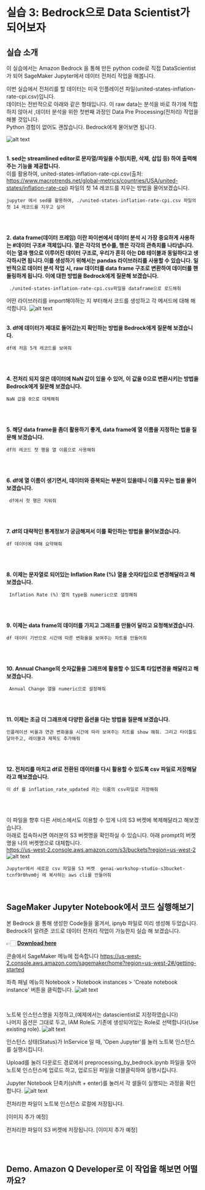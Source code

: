 # 실습 3: Bedrock으로 Data Scientist가 되어보자
## 실습 소개
이 실습에서는 Amazon Bedrock 을 통해 만든 python code로
직접 DataScientist가 되어 SageMaker Jupyter에서 데이터 전처리 작업을 해봅니다.

이번 실습에서 전처리를 할 데이터는 미국 인플레이션 파일(united-states-inflation-rate-cpi.csv)입니다.</br>
데이터는 전반적으로 아래와 같은 형태입니다. 이 raw data는 분석을 바로 하기에 적합하지 않아서
,데이터 분석을 위한 첫번째 과정인 Data Pre Processing(전처리) 작업을 해볼 것입니다.</br>Python 경험이 없어도 괜찮습니다. Bedrock에게 물어보면 됩니다.

![alt text](images/image-3.png)
</br>
</br>

**1. sed는 streamlined editor로 문자열/파일을 수정(치환, 삭제, 삽입 등) 하여 출력해주는 기능을 제공합니다.**<br/>
이를 활용하여, united-states-inflation-rate-cpi.csv(출처: https://www.macrotrends.net/global-metrics/countries/USA/united-states/inflation-rate-cpi) 파일의 첫 14 레코드를 지우는 방법을 물어보겠습니다.

```
jupyter 에서 sed를 활용하여, ./united-states-inflation-rate-cpi.csv 파일의 첫 14 레코드를 지우고 싶어
```
</br>
</br>

**2. data frame(데이터 프레임) 이란 파이썬에서 데이터 분석 시 가장 중요하게 사용하는 #데이터 구조# 객체입니다. 열은 각각의 변수를, 행은 각각의 관측치를 나타냅니다. 
이는 열과 행으로 이루어진 데이터 구조로, 우리가 흔히 아는 DB 테이블과 동일하다고 생각하시면 됩니다.이를 생성하기 위해서는 pandas 라이브러리를 사용할 수 있습니다. 일반적으로 데이터 분석 작업 시, raw 데이터를 data frame 구조로 변환하여 데이터를 핸들링하게 됩니다.
이에 대한 방법을 Bedrock에게 질문해 보겠습니다.**

```
 ./united-states-inflation-rate-cpi.csv파일을 dataframe으로 로드해줘
```
어떤 라이브러리를 import해야하는 지 부터해서 코드를 생성하고 각 메서드에 대해 해석합니다. 
![alt text](46944067-539D-4657-BE00-24AFA467ACFA.jpeg)
<br/> 
<br/> 

**3. df에 데이터가 제대로 들어갔는지 확인하는 방법을 Bedrock에게 질문해 보겠습니다.**
```
df에 처음 5개 레코드를 보여줘 
```
<br/> 
<br/> 

**4. 전처리 되지 않은 데이터에 NaN 값이 있을 수 있어, 이 값을 0으로 변환시키는 방법을 Bedrock에게 질문해 보겠습니다.**
```
NaN 값을 0으로 대체해줘
```
<br/> 
<br/> 

**5. 해당 data frame을 좀더 활용하기 좋게, data frame에 열 이름을 지정하는 법을 질문해 보겠습니다.**
```
df의 레코드 첫 행을 열 이름으로 사용해줘
```
<br/> 
<br/> 

**6. df에 열 이름이 생기면서, 데이터와 중복되는 부분이 있을테니 이를 지우는 법을 물어보겠습니다.**
```
 df에서 첫 행은 지워줘
```
<br/> 
<br/> 

**7. df의 대략적인 통계정보가 궁금해져서 이를 확인하는 방법을 물어보겠습니다.**
```
df 데이터에 대해 요약해줘
```
<br/> 
<br/> 

**8. 이제는 문자열로 되어있는 Inflation Rate (%) 열을 숫자타입으로 변경해달라고 해보겠습니다.**
```
 Inflation Rate (%) 열의 type을 numeric으로 설정해줘
```
<br/> 
<br/> 

**9. 이제는 data frame의 데이터를 가지고 그래프를 만들어 달라고 요청해보겠습니다.**
```
df 데이터 기반으로 시간에 따른 변화율을 보여주는 차트를 만들어줘
```
<br/> 
<br/> 

**10.  Annual Change의 숫자값들을 그래프에 활용할 수 있도록 타입변경을 해달라고 해보겠습니다.**
```
 Annual Change 열을 numeric으로 설정해줘
```
<br/> 
<br/> 

**11. 이제는 조금 더 그래프에 다양한 옵션을 다는 방법을 질문해 보겠습니다.**
```
인플레이션 비율과 연관 변화율을 시간에 따라 보여주는 차트를 show 해줘. 그리고 타이틀도 달아주고, 레이블과 제목도 추가해줘
```
<br/> 
<br/> 

**12. 전처리를 마치고 df로 전환된 데이터를 다시 활용할 수 있도록 csv 파일로 저장해달라고 해보겠습니다.**
```
이 df 를 inflation_rate_updated 라는 이름의 csv파일로 저장해줘
```
<br/> 
<br/> 

이 파일을 향후 다른 서비스에서도 이용할 수 있게 나의 S3 버켓에 복제해달라고 해보겠습니다.
<br/> 아래로 접속하시면 여러분의 S3 버켓명을 확인하실 수 있습니다. 아래 prompt의 버켓명을 나의 버켓명으로 대체합니다.
<br/> https://us-west-2.console.aws.amazon.com/s3/buckets?region=us-west-2
<br/>![alt text](images/FD2039BE-E406-4057-A079-CCE7B1831B9D.jpeg)
```
Jupyter에서 새로운 csv 파일을 S3 버켓  genai-workshop-studio-s3bucket-tcnf9r0hvm0j 에 복사하는 aws cli를 만들어줘
```


<br/>

## SageMaker Jupyter Notebook에서 코드 실행해보기

본 Bedrock 을 통해 생성한 Code들을 옮겨서, ipnyb 파일로 미리 생성해 두었습니다.
<br/> Bedrock이 알려준 코드로 데이터 전처리 작업이 가능한지 실습 해 보겠습니다.

👉🏻 **[Download here](https://bedrock-yeonsool.s3.us-east-1.amazonaws.com/preprocessing_by_bedrock.ipynb?response-content-disposition=inline&X-Amz-Security-Token=IQoJb3JpZ2luX2VjEP7%2F%2F%2F%2F%2F%2F%2F%2F%2F%2FwEaCXVzLWVhc3QtMSJGMEQCIAzNC4LYSJH2uo1JwhRl7yi5NlsGFwyt09rtrjxonexCAiB1XrB4UBVyUC%2B1rs0i5gIK7dhzT6P3dFx5MpGw0R0BhSrlAgh3EAEaDDU5MjEyODQ4Njg0MiIMrSzCLcnFg8KP5ttyKsICDbveNnVfNFi4WBI5GppTjq8kZksz88AObC8Qssa0XEzDB6IEMJ22y4GtS%2FYG4r9sRZUEaMYddt5jAIAWpKZpYTyhW3hDWhW%2BACRwxPsjOmmVD8lT8Jk26CBk2fp3Ca3CFC%2FJ5C5vs6okcZiJVlp3f6GGPzUljHwQe8fKaOetKSdkhMZmUd2am3Cpeq17ElBNUj%2BTrQL1%2BFklz0UZw5HHg%2Bovpwgdsb16aYT4WJRgJKBNB4YedIPwAkDg43U1ifgPMg0vwH0uwbGWOQLrls4VxzOdj7URg29rWDoFeCHgdaGbc1c5Gyxmne6w14ttLfoFz0qfFMsmUp6fcmMdHngC6SFG%2By%2BdGK2raa0wCqmROSg84rVQo57aGrwK%2FIgU1YT2NoBxK12c0%2F0wyiYungWJmDma%2BwaJgmKtd00Bg2lxkXdGZjDukr2yBjqIApddu5ULp%2FN%2BJ%2FJHtP%2BsMrXz8M%2FfYfmpPxz3bufdPBBqKL%2Bu2p0pCckDZAvG4%2BCjPQdc0XENPId2jfVXHKNy%2B1YpCOwbckcU4YgzYFPVo1xVEWXRH1uKtungIRKPPVzs0SMBQoRVuBjZbAYBHbZJ7nC26L0artffU%2Fx7eD7vgTURlX%2F90DJYqspv7nKuMsuLXChJb%2BLIsf5aBX9jCVq%2BINsu0zUPpxLqtXeFckb5aUUHQqdQbXb607HH2gqCs7dz2%2FavP3ocyBdBjApUdbp5lkRvAI%2BhdwFSLp%2FvQQN%2FM2nb9kksqss9btqGvnSvm%2F2ZlUKgNpAHW9Oj%2BQ7HqC5YfmfulUVPcw%2Fl%2FQ%3D%3D&X-Amz-Algorithm=AWS4-HMAC-SHA256&X-Amz-Date=20240523T135151Z&X-Amz-SignedHeaders=host&X-Amz-Expires=43200&X-Amz-Credential=ASIAYTXM3VW5J3QLRCEY%2F20240523%2Fus-east-1%2Fs3%2Faws4_request&X-Amz-Signature=c438bcec65c7d0382f826c84a1f7232da9bcca30cfae21ead5e6fbf2be8983d7)**


콘솔에서 SageMaker 메뉴에 접속합니다
https://us-west-2.console.aws.amazon.com/sagemaker/home?region=us-west-2#/getting-started

좌측 패널 메뉴의 Notebook > Notebook instances > 'Create notebook instance' 버튼을 클릭합니다.
![alt text](images/02BE88CB-C124-4959-8366-209941B4CD65_4_5005_c.jpeg)

<br/>

노트북 인스턴스명을 지정하고,(예제에서는 datascientist로 지정하였습니다)
<br>나머지 옵션은 그대로 두고, IAM Role도 기존에 생성되어있는 Role로 선택합니다(Use existing role).
![alt text](images/CCB047AF-8AC2-457D-96BB-2DF4650F7526.jpeg)


인스턴스 상태(Status)가 InService 일 때, 'Open Jupyter'를 눌러 노트북 인스턴스를 실행시킵니다. 



Upload를 눌러 다운로드 경로에서 preprocessing_by_bedrock.ipynb 파일을 찾아 노트북 인스턴스에 업로드 하고, 업로드된 파일을 더블클릭하여  실행시킵니다. 


Jupyter Notebook 단축키(shift + enter)를 눌러서 
각 셀들이 실행되는 과정을 확인합니다. 
![alt text](images/CD6F7221-998E-43CB-BD0E-9AA47BF47BC4.jpeg)

전처리한 파일이 노트북 인스턴스 로컬에 저장됩니다.

[이미지 추가 예정]



전처리한 파일이 S3 버켓에 저장됩니다. 
[이미지 추가 예정]

<br>
<br>

## Demo. Amazon Q Developer로 이 작업을 해보면 어떨까요?
